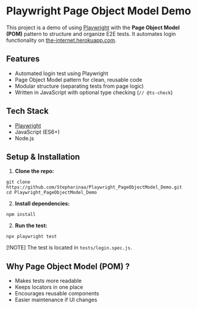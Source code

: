 # Playwright Page Object Model Demo

This project is a demo of using [Playwright](https://playwright.dev/) with the **Page Object Model (POM)** pattern to structure and organize E2E tests. It automates login functionality on [the-internet.herokuapp.com](https://the-internet.herokuapp.com/login).

## Features

- Automated login test using Playwright
- Page Object Model pattern for clean, reusable code
- Modular structure (separating tests from page logic)
- Written in JavaScript with optional type checking (`// @ts-check`)

## Tech Stack

- [Playwright](https://playwright.dev/)
- JavaScript (ES6+)
- Node.js

## Setup & Installation

1. **Clone the repo:**

```
git clone https://github.com/Stepharinaa/Playwright_PageObjectModel_Demo.git
cd Playwright_PageObjectModel_Demo
```

2. **Install dependencies:**

```
npm install
```

2. **Run the test:**

```
npx playwright test
```

[!NOTE]
The test is located in `tests/login.spec.js`.

## Why Page Object Model (POM) ?

- Makes tests more readable
- Keeps locators in one place
- Encourages reusable components
- Easier maintenance if UI changes
